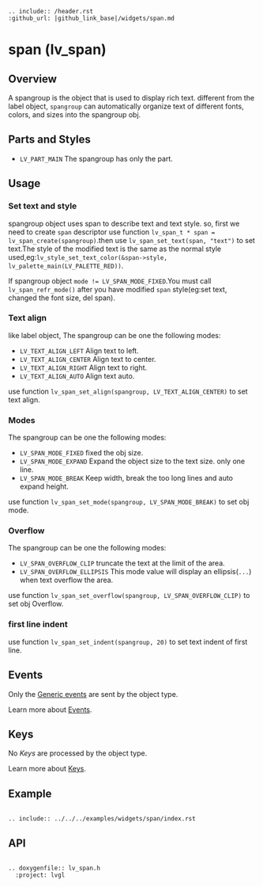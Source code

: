 ```eval_rst
.. include:: /header.rst 
:github_url: |github_link_base|/widgets/span.md
```
# span (lv_span)

## Overview

A spangroup is the object that is used to display rich text. different from the label object, `spangroup` can automatically organize text of different fonts, colors, and sizes into the spangroup obj.

## Parts and Styles
- `LV_PART_MAIN` The spangroup has only the part.
 
## Usage

### Set text and style

spangroup object uses span to describe text and text style. so, first we need to create `span` descriptor use function `lv_span_t * span = lv_span_create(spangroup)`.then use `lv_span_set_text(span, "text")` to set text.The style of the modified text is the same as the normal style used,eg:`lv_style_set_text_color(&span->style, lv_palette_main(LV_PALETTE_RED))`.

If spangroup object `mode != LV_SPAN_MODE_FIXED`.You must call `lv_span_refr_mode()` after you have modified `span` style(eg:set text, changed the font size, del span).

### Text align
like label object, The spangroup can be one the following modes:
- `LV_TEXT_ALIGN_LEFT` Align text to left.
- `LV_TEXT_ALIGN_CENTER` Align text to center.
- `LV_TEXT_ALIGN_RIGHT` Align text to right.
- `LV_TEXT_ALIGN_AUTO` Align text auto.

use function `lv_span_set_align(spangroup, LV_TEXT_ALIGN_CENTER)` to set text align.

### Modes
The spangroup can be one the following modes:
- `LV_SPAN_MODE_FIXED` fixed the obj size.
- `LV_SPAN_MODE_EXPAND` Expand the object size to the text size. only one line.
- `LV_SPAN_MODE_BREAK` Keep width, break the too long lines and auto expand height.

use function `lv_span_set_mode(spangroup, LV_SPAN_MODE_BREAK)` to set obj mode.

### Overflow
The spangroup can be one the following modes:
- `LV_SPAN_OVERFLOW_CLIP` truncate the text at the limit of the area.
- `LV_SPAN_OVERFLOW_ELLIPSIS` This mode value will display an ellipsis(`...`) when text overflow the area.

use function `lv_span_set_overflow(spangroup, LV_SPAN_OVERFLOW_CLIP)` to set obj Overflow.

### first line indent
use function `lv_span_set_indent(spangroup, 20)` to set text indent of first line.

## Events
Only the [Generic events](../overview/event.html#generic-events) are sent by the object type.

Learn more about [Events](/overview/event).

## Keys
No *Keys* are processed by the object type.

Learn more about [Keys](/overview/indev).

## Example

```eval_rst

.. include:: ../../../examples/widgets/span/index.rst

```

## API

```eval_rst

.. doxygenfile:: lv_span.h
  :project: lvgl

```
